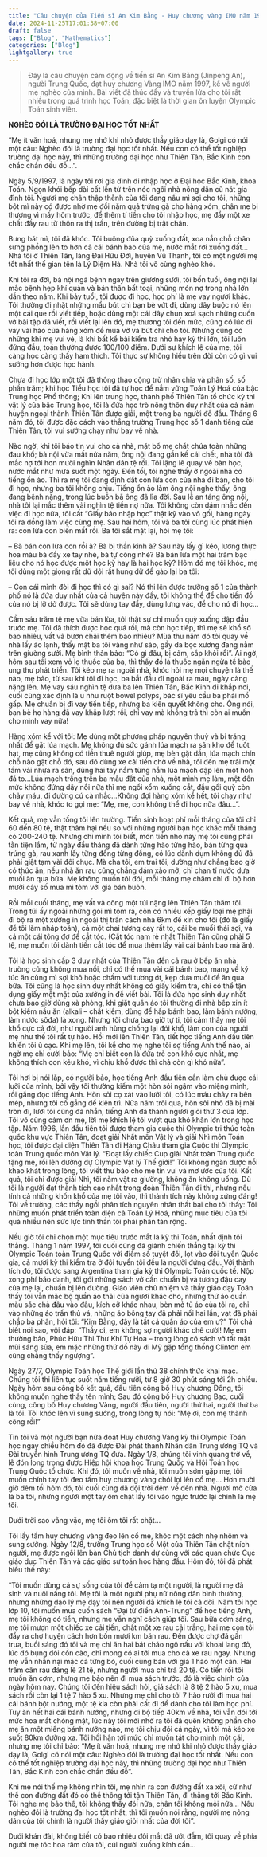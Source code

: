 ```yaml
---
title: "Câu chuyện của Tiến sĩ An Kim Bằng - Huy chương vàng IMO năm 1997"
date: 2024-11-25T17:01:38+07:00
draft: false
tags: ["Blog", "Mathematics"]
categories: ["Blog"]
lightgallery: true
---
```


<!--more-->

> Đây là câu chuyện cảm động về tiến sĩ An Kim Bằng (Jinpeng An), người Trung Quốc, đạt huy chương Vàng IMO năm 1997, kể về người mẹ nghèo của mình. Bài viết đã thúc đẩy và truyền lửa cho tôi rất nhiều trong quá trình học Toán, đặc biệt là thời gian ôn luyện Olympic Toán sinh viên.

**NGHÈO ĐÓI LÀ TRƯỜNG ĐẠI HỌC TỐT NHẤT**

“Mẹ ít văn hoá, nhưng mẹ nhớ khi nhỏ được thầy giáo dạy là, Golgi có nói một câu: Nghèo đói là trường đại học tốt nhất. Nếu con có thể tốt nghiệp trường đại học này, thì những trường đại học như Thiên Tân, Bắc Kinh con chắc chắn đều đỗ…”.

Ngày 5/9/1997, là ngày tôi rời gia đình đi nhập học ở Đại học Bắc Kinh, khoa Toán. Ngọn khói bếp dài cất lên từ trên nóc ngôi nhà nông dân cũ nát gia đình tôi. Người mẹ chân thập thễnh của tôi đang nấu mì sợi cho tôi, những bột mì này có được nhờ mẹ đổi năm quả trứng gà cho hàng xóm, chân mẹ bị thương vì mấy hôm trước, để thêm tí tiền cho tôi nhập học, mẹ đẩy một xe chất đầy rau từ thôn ra thị trấn, trên đường bị trật chân.

Bưng bát mì, tôi đã khóc. Tôi buông đũa quỳ xuống đất, xoa nắn chỗ chân sưng phồng lên to hơn cả cái bánh bao của mẹ, nước mắt rơi xuống đất… Nhà tôi ở Thiên Tân, làng Đại Hữu Đới, huyện Vũ Thanh, tôi có một người mẹ tốt nhất thế gian tên là Lý Diệm Hà. Nhà tôi vô cùng nghèo khó.

Khi tôi ra đời, bà nội ngã bệnh ngay trên giường sưởi, tôi bốn tuổi, ông nội lại mắc bệnh hẹp khí quản và bán thân bất toại, những món nợ trong nhà lớn dần theo năm. Khi bảy tuổi, tôi được đi học, học phí là mẹ vay người khác. Tôi thường đi nhặt những mẩu bút chì bạn bè vứt đi, dùng dây buộc nó lên một cái que rồi viết tiếp, hoặc dùng một cái dây chun xoá sạch những cuốn vở bài tập đã viết, rồi viết lại lên đó, mẹ thương tôi đến mức, cũng có lúc đi vay vài hào của hàng xóm để mua vở và bút chì cho tôi. Nhưng cũng có những khi mẹ vui vẻ, là khi bất kể bài kiểm tra nhỏ hay kỳ thi lớn, tôi luôn đứng đầu, toán thường được 100/100 điểm. Dưới sự khích lệ của mẹ, tôi càng học càng thấy ham thích. Tôi thực sự không hiểu trên đời còn có gì vui sướng hơn được học hành.

Chưa đi học lớp một tôi đã thông thạo cộng trừ nhân chia và phân số, số phần trăm; khi học Tiểu học tôi đã tự học để nắm vững Toán Lý Hoá của bậc Trung học Phổ thông; Khi lên trung học, thành phố Thiên Tân tổ chức kỳ thi vật lý của bậc Trung học, tôi là đứa học trò nông thôn duy nhất của cả năm huyện ngoại thành Thiên Tân được giải, một trong ba người đỗ đầu. Tháng 6 năm đó, tôi được đặc cách vào thẳng trường Trung học số 1 danh tiếng của Thiên Tân, tôi vui sướng chạy như bay về nhà.

Nào ngờ, khi tôi báo tin vui cho cả nhà, mặt bố mẹ chất chứa toàn những đau khổ; bà nội vừa mất nửa năm, ông nội đang gần kề cái chết, nhà tôi đã mắc nợ tới hơn mười nghìn Nhân dân tệ rồi. Tôi lặng lẽ quay về bàn học, nước mắt như mưa suốt một ngày. Đến tối, tôi nghe thấy ở ngoài nhà có tiếng ồn ào. Thì ra mẹ tôi đang định dắt con lừa con của nhà đi bán, cho tôi đi học, nhưng ba tôi không chịu. Tiếng ồn ào làm ông nội nghe thấy, ông đang bệnh nặng, trong lúc buồn bã ông đã lìa đời. Sau lễ an táng ông nội, nhà tôi lại mắc thêm vài nghìn tệ tiền nợ nữa. Tôi không còn dám nhắc đến việc đi học nữa, tôi cất “Giấy báo nhập học” thật kỹ vào vỏ gối, hàng ngày tôi ra đồng làm việc cùng mẹ. Sau hai hôm, tôi và ba tôi cùng lúc phát hiện ra: con lừa con biến mất rồi. Ba tôi sắt mặt lại, hỏi mẹ tôi:

– Bà bán con lừa con rồi à? Bà bị thần kinh à? Sau này lấy gì kéo, lương thực hoa màu bà đẩy xe tay nhé, bà tự cõng nhé? Bà bán lừa một hai trăm bạc liệu cho nó học được một học kỳ hay là hai học kỳ? Hôm đó mẹ tôi khóc, mẹ tôi dùng một giọng rất dữ dội rất hung dữ để gào lại ba tôi:

– Con cái mình đòi đi học thì có gì sai? Nó thi lên được trường số 1 của thành phố nó là đứa duy nhất của cả huyện này đấy, tôi không thể để cho tiền đồ của nó bị lỡ dở được. Tôi sẽ dùng tay đẩy, dùng lưng vác, để cho nó đi học…

Cầm sáu trăm tệ mẹ vừa bán lừa, tôi thật sự chỉ muốn quỳ xuống dập đầu trước mẹ. Tôi đã thích được học quá rồi, mà còn học tiếp, thì mẹ sẽ khổ sở bao nhiêu, vất vả bươn chải thêm bao nhiêu? Mùa thu năm đó tôi quay về nhà lấy áo lạnh, thấy mặt ba tôi vàng như sáp, gầy da bọc xương đang nằm trên giường sưởi. Mẹ bình thản bảo: “Có gì đâu, bị cảm, sắp khỏi rồi”. Ai ngờ, hôm sau tôi xem vỏ lọ thuốc của ba, thì thấy đó là thuốc ngăn ngừa tế bào ung thư phát triển. Tôi kéo mẹ ra ngoài nhà, khóc hỏi mẹ mọi chuyện là thế nào, mẹ bảo, từ sau khi tôi đi học, ba bắt đầu đi ngoài ra máu, ngày càng nặng lên. Mẹ vay sáu nghìn tệ đưa ba lên Thiên Tân, Bắc Kinh đi khắp nơi, cuối cùng xác định là u nhu ruột bowel polyps, bác sĩ yêu cầu ba phải mổ gấp. Mẹ chuẩn bị đi vay tiền tiếp, nhưng ba kiên quyết không cho. Ông nói, bạn bè họ hàng đã vay khắp lượt rồi, chỉ vay mà không trả thì còn ai muốn cho mình vay nữa!

Hàng xóm kể với tôi: Mẹ dùng một phương pháp nguyên thuỷ và bi tráng nhất để gặt lúa mạch. Mẹ không đủ sức gánh lúa mạch ra sân kho để tuốt hạt, mẹ cũng không có tiền thuê người giúp, mẹ bèn gặt dần, lúa mạch chín chỗ nào gặt chỗ đó, sau đó dùng xe cải tiến chở về nhà, tối đến mẹ trải một tấm vải nhựa ra sân, dùng hai tay nắm từng nắm lúa mạch đập lên một hòn đá to…Lúa mạch trồng trên ba mẫu đất của nhà, một mình mẹ làm, mệt đến mức không đứng dậy nổi nữa thì mẹ ngồi xổm xuống cắt, đầu gối quỳ còn chảy máu, đi đường cứ cà nhắc…Không đợi hàng xóm kể hết, tôi chạy như bay về nhà, khóc to gọi mẹ: “Mẹ, mẹ, con không thể đi học nữa đâu…”.

Kết quả, mẹ vẫn tống tôi lên trường. Tiền sinh hoạt phí mỗi tháng của tôi chỉ 60 đến 80 tệ, thật thảm hại nếu so với những người bạn học khác mỗi tháng có 200-240 tệ. Nhưng chỉ mình tôi biết, món tiền nhỏ này mẹ tôi cũng phải tằn tiện lắm, từ ngày đầu tháng đã dành từng hào từng hào, bán từng quả trứng gà, rau xanh lấy từng đồng từng đồng, có lúc dành dụm không đủ đã phải giật tạm vài đôi chục. Mà cha tôi, em trai tôi, dường như chẳng bao giờ có thức ăn, nếu nhà ăn rau cũng chẳng dám xào mỡ, chỉ chan tí nước dưa muối ăn qua bữa. Mẹ không muốn tôi đói, mỗi tháng mẹ chăm chỉ đi bộ hơn mười cây số mua mì tôm với giá bán buôn.

Rồi mỗi cuối tháng, mẹ vất vả cõng một túi nặng lên Thiên Tân thăm tôi. Trong túi ấy ngoài những gói mì tôm ra, còn có nhiều xếp giấy loại mẹ phải đi bộ ra một xưởng in ngoài thị trấn cách nhà 6km để xin cho tôi (đó là giấy để tôi làm nháp toán), cả một chai tương cay rất to, cải bẹ muối thái sợi, và cả một cái tông đơ để cắt tóc. (Cắt tóc nam rẻ nhất Thiên Tân cũng phải 5 tệ, mẹ muốn tôi dành tiền cắt tóc để mua thêm lấy vài cái bánh bao mà ăn).

Tôi là học sinh cấp 3 duy nhất của Thiên Tân đến cả rau ở bếp ăn nhà trường cũng không mua nổi, chỉ có thể mua vài cái bánh bao, mang về ký túc ăn cùng mì sợi khô hoặc chấm với tương ớt, kẹp dưa muối để ăn qua bữa. Tôi cũng là học sinh duy nhất không có giấy kiểm tra, chỉ có thể tận dụng giấy một mặt của xưởng in để viết bài. Tôi là đứa học sinh duy nhất chưa bao giờ dùng xà phòng, khi giặt quần áo tôi thường đi nhà bếp xin ít bột kiềm nấu ăn (alkali – chất kiềm, dùng để hấp bánh bao, làm bánh nướng, làm nước sôđa) là xong. Nhưng tôi chưa bao giờ tự ti, tôi cảm thấy mẹ tôi khổ cực cả đời, như người anh hùng chống lại đói khổ, làm con của người mẹ như thế tôi rất tự hào. Hồi mới lên Thiên Tân, tiết học tiếng Anh đầu tiên khiến tôi ù cạc. Khi mẹ lên, tôi kể cho mẹ nghe tôi sợ tiếng Anh thế nào, ai ngờ mẹ chỉ cười bảo: “Mẹ chỉ biết con là đứa trẻ con khổ cực nhất, mẹ không thích con kêu khó, vì chịu khổ được thì chả còn gì khó nữa”.

Tôi hơi bị nói lắp, có người bảo, học tiếng Anh đầu tiên cần làm chủ được cái lưỡi của mình, bởi vậy tôi thường kiếm một hòn sỏi ngậm vào miệng mình, rồi gắng đọc tiếng Anh. Hòn sỏi cọ xát vào lưỡi tôi, có lúc máu chảy ra bên mép, nhưng tôi cố gắng để kiên trì. Nửa năm trôi qua, hòn sỏi nhỏ đã bị mài tròn đi, lưỡi tôi cũng đã nhẵn, tiếng Anh đã thành người giỏi thứ 3 của lớp. Tôi vô cùng cảm ơn mẹ, lời mẹ khích lệ tôi vượt qua khó khăn lớn trong học tập. Năm 1996, lần đầu tiên tôi được tham gia cuộc thi Olympic tri thức toàn quốc khu vực Thiên Tân, đoạt giải Nhất môn Vật lý và giải Nhì môn Toán học, tôi được đại diện Thiên Tân đi Hàng Châu tham gia Cuộc thi Olympic toàn Trung quốc môn Vật lý. “Đoạt lấy chiếc Cup giải Nhất toàn Trung quốc tặng mẹ, rồi lên đường dự Olympic Vật lý Thế giới!” Tôi không ngăn được nỗi khao khát trong lòng, tôi viết thư báo cho mẹ tin vui và mơ ước của tôi. Kết quả, tôi chỉ được giải Nhì, tôi nằm vật ra giường, không ăn không uống. Dù tôi là người đạt thành tích cao nhất trong đoàn Thiên Tân đi thi, nhưng nếu tính cả những khốn khổ của mẹ tôi vào, thì thành tích này không xứng đáng! Tôi về trường, các thầy ngồi phân tích nguyên nhân thất bại cho tôi thấy: Tôi những muốn phát triển toàn diện cả Toán Lý Hoá, những mục tiêu của tôi quá nhiều nên sức lực tinh thần tôi phải phân tán rộng.

Nếu giờ tôi chỉ chọn một mục tiêu trước mắt là kỳ thi Toán, nhất định tôi thắng. Tháng 1 năm 1997, tôi cuối cùng đã giành chiến thắng tại kỳ thi Olympic Toán toàn Trung Quốc với điểm số tuyệt đối, lọt vào đội tuyển Quốc gia, cả mười kỳ thi kiểm tra ở đội tuyển tôi đều là người đứng đầu. Với thành tích đó, tôi được sang Argentina tham gia kỳ thi Olympic Toán quốc tế. Nộp xong phí báo danh, tôi gói những sách vở cần chuẩn bị và tương đậu cay của mẹ lại, chuẩn bị lên đường. Giáo viên chủ nhiệm và thầy giáo dạy Toán thấy tôi vẫn mặc bộ quần áo thải của người khác cho, những thứ áo quần màu sắc chả đâu vào đâu, kích cỡ khác nhau, bèn mở tủ áo của tôi ra, chỉ vào những áo trấn thủ vá, những áo bông tay đã phải nối hai lần, vạt đã phải chắp ba phân, hỏi tôi: “Kim Bằng, đây là tất cả quần áo của em ư?” Tôi chả biết nói sao, vội đáp: “Thầy ơi, em không sợ người khác chê cười! Mẹ em thường bảo, Phúc Hữu Thi Thư Khí Tự Hoa – trong lòng có sách vở tất mặt mũi sáng sủa, em mặc những thứ đồ này đi Mỹ gặp tổng thống Clintơn em cũng chẳng thấy ngượng”.

Ngày 27/7, Olympic Toán học Thế giới lần thứ 38 chính thức khai mạc. Chúng tôi thi liên tục suốt năm tiếng rưỡi, từ 8 giờ 30 phút sáng tới 2h chiều. Ngày hôm sau công bố kết quả, đầu tiên công bố Huy chương Đồng, tôi không muốn nghe thấy tên mình; Sau đó công bố Huy chương Bạc, cuối cùng, công bố Huy chương Vàng, người đầu tiên, người thứ hai, người thứ ba là tôi. Tôi khóc lên vì sung sướng, trong lòng tự nói: “Mẹ ơi, con mẹ thành công rồi!”

Tin tôi và một người bạn nữa đoạt Huy chương Vàng kỳ thi Olympic Toán học ngay chiều hôm đó đã được Đài phát thanh Nhân dân Trung ương TQ và Đài truyền hình Trung ương TQ đưa. Ngày 1/8, chúng tôi vinh quang trở về, lễ đón long trọng được Hiệp hội khoa học Trung Quốc và Hội Toán học Trung Quốc tổ chức. Khi đó, tôi muốn về nhà, tôi muốn sớm gặp mẹ, tôi muốn chính tay tôi đeo tấm huy chương vàng chói lọi lên cổ mẹ… Hơn mười giờ đêm tối hôm đó, tôi cuối cùng đã đội trời đêm về đến nhà. Người mở cửa là ba tôi, nhưng người một tay ôm chặt lấy tôi vào ngực trước lại chính là mẹ tôi.

Dưới trời sao vằng vặc, mẹ tôi ôm tôi rất chặt…

Tôi lấy tấm huy chương vàng đeo lên cổ mẹ, khóc một cách nhẹ nhõm và sung sướng. Ngày 12/8, trường Trung học số Một của Thiên Tân chật ních người, mẹ được ngồi lên bàn Chủ tịch danh dự cùng với các quan chức Cục giáo dục Thiên Tân và các giáo sư toán học hàng đầu. Hôm đó, tôi đã phát biểu thế này:

“Tôi muốn dùng cả sự sống của tôi để cảm tạ một người, là người mẹ đã sinh và nuôi nấng tôi. Mẹ tôi là một người phụ nữ nông dân bình thường, nhưng những đạo lý mẹ dạy tôi nên người đã khích lệ tôi cả đời. Năm tôi học lớp 10, tôi muốn mua cuốn sách “Đại từ điển Anh-Trung” để học tiếng Anh, mẹ tôi không có tiền, nhưng mẹ vẫn nghĩ cách giúp tôi. Sau bữa cơm sáng, mẹ tôi mượn một chiếc xe cải tiến, chất một xe rau cải trắng, hai mẹ con tôi đẩy ra chợ huyện cách hơn bốn mươi km bán rau. Đến được chợ đã gần trưa, buổi sáng đó tôi và mẹ chỉ ăn hai bát cháo ngô nấu với khoai lang đỏ, lúc đó bụng đói cồn cào, chỉ mong có ai tới mua cho cả xe rau ngay. Nhưng mẹ vẫn nhẫn nại mặc cả từng bó, cuối cùng bán với giá 1 hào một cân. Hai trăm cân rau đáng lẽ 21 tệ, nhưng người mua chỉ trả 20 tệ. Có tiền rồi tôi muốn ăn cơm, nhưng mẹ bảo nên đi mua sách trước, đó là việc chính của ngày hôm nay. Chúng tôi đến hiệu sách hỏi, giá sách là 8 tệ 2 hào 5 xu, mua sách rồi còn lại 1 tệ 7 hào 5 xu. Nhưng mẹ chỉ cho tôi 7 hào rưỡi đi mua hai cái bánh bột nướng, một tệ kia còn phải cất đi để dành cho tôi làm học phí. Tuy ăn hết hai cái bánh nướng, nhưng đi bộ tiếp 40km về nhà, tôi vẫn đói tới mức hoa mắt chóng mặt, lúc này tôi mới nhớ ra tôi đã quên không phần cho mẹ ăn một miếng bánh nướng nào, mẹ tôi chịu đói cả ngày, vì tôi mà kéo xe suốt 80km đường xa. Tôi hối hận tới mức chỉ muốn tát cho mình một cái, nhưng mẹ tôi chỉ bảo: “Mẹ ít văn hoá, nhưng mẹ nhớ khi nhỏ được thầy giáo dạy là, Golgi có nói một câu: Nghèo đói là trường đại học tốt nhất. Nếu con có thể tốt nghiệp trường đại học này, thì những trường đại học như Thiên Tân, Bắc Kinh con chắc chắn đều đỗ”.

Khi mẹ nói thế mẹ không nhìn tôi, mẹ nhìn ra con đường đất xa xôi, cứ như thể con đường đất đó có thể thông tới tận Thiên Tân, đi thẳng tới Bắc Kinh. Tôi nghe mẹ bảo thế, tôi không thấy đói nữa, chân tôi không mỏi nữa… Nếu nghèo đói là trường đại học tốt nhất, thì tôi muốn nói rằng, người mẹ nông dân của tôi chính là người thầy giáo giỏi nhất của đời tôi”.

Dưới khán đài, không biết có bao nhiêu đôi mắt đã ướt đẫm, tôi quay về phía người mẹ tóc hoa râm của tôi, cúi người xuống kính cẩn…